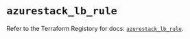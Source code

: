# `azurestack_lb_rule`

Refer to the Terraform Registory for docs: [`azurestack_lb_rule`](https://www.terraform.io/docs/providers/azurestack/r/lb_rule).
